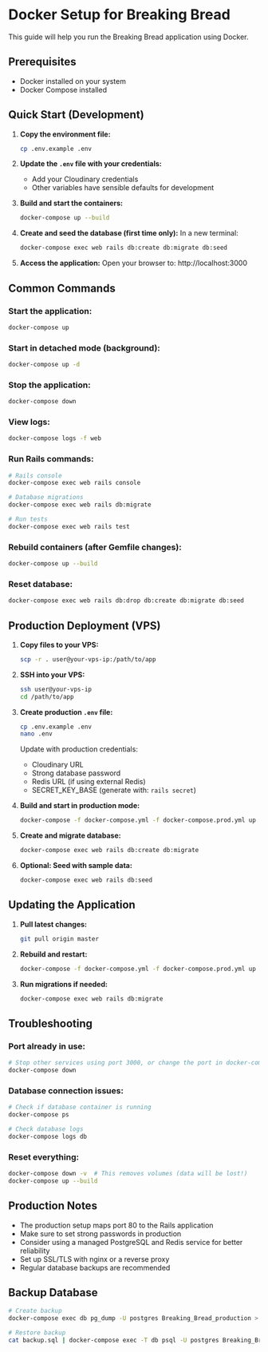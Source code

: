 # Docker Setup for Breaking Bread

This guide will help you run the Breaking Bread application using Docker.

## Prerequisites

- Docker installed on your system
- Docker Compose installed

## Quick Start (Development)

1. **Copy the environment file:**
   ```bash
   cp .env.example .env
   ```

2. **Update the `.env` file with your credentials:**
   - Add your Cloudinary credentials
   - Other variables have sensible defaults for development

3. **Build and start the containers:**
   ```bash
   docker-compose up --build
   ```

4. **Create and seed the database (first time only):**
   In a new terminal:
   ```bash
   docker-compose exec web rails db:create db:migrate db:seed
   ```

5. **Access the application:**
   Open your browser to: http://localhost:3000

## Common Commands

### Start the application:
```bash
docker-compose up
```

### Start in detached mode (background):
```bash
docker-compose up -d
```

### Stop the application:
```bash
docker-compose down
```

### View logs:
```bash
docker-compose logs -f web
```

### Run Rails commands:
```bash
# Rails console
docker-compose exec web rails console

# Database migrations
docker-compose exec web rails db:migrate

# Run tests
docker-compose exec web rails test
```

### Rebuild containers (after Gemfile changes):
```bash
docker-compose up --build
```

### Reset database:
```bash
docker-compose exec web rails db:drop db:create db:migrate db:seed
```

## Production Deployment (VPS)

1. **Copy files to your VPS:**
   ```bash
   scp -r . user@your-vps-ip:/path/to/app
   ```

2. **SSH into your VPS:**
   ```bash
   ssh user@your-vps-ip
   cd /path/to/app
   ```

3. **Create production `.env` file:**
   ```bash
   cp .env.example .env
   nano .env
   ```
   Update with production credentials:
   - Cloudinary URL
   - Strong database password
   - Redis URL (if using external Redis)
   - SECRET_KEY_BASE (generate with: `rails secret`)

4. **Build and start in production mode:**
   ```bash
   docker-compose -f docker-compose.yml -f docker-compose.prod.yml up --build -d
   ```

5. **Create and migrate database:**
   ```bash
   docker-compose exec web rails db:create db:migrate
   ```

6. **Optional: Seed with sample data:**
   ```bash
   docker-compose exec web rails db:seed
   ```

## Updating the Application

1. **Pull latest changes:**
   ```bash
   git pull origin master
   ```

2. **Rebuild and restart:**
   ```bash
   docker-compose -f docker-compose.yml -f docker-compose.prod.yml up --build -d
   ```

3. **Run migrations if needed:**
   ```bash
   docker-compose exec web rails db:migrate
   ```

## Troubleshooting

### Port already in use:
```bash
# Stop other services using port 3000, or change the port in docker-compose.yml
docker-compose down
```

### Database connection issues:
```bash
# Check if database container is running
docker-compose ps

# Check database logs
docker-compose logs db
```

### Reset everything:
```bash
docker-compose down -v  # This removes volumes (data will be lost!)
docker-compose up --build
```

## Production Notes

- The production setup maps port 80 to the Rails application
- Make sure to set strong passwords in production
- Consider using a managed PostgreSQL and Redis service for better reliability
- Set up SSL/TLS with nginx or a reverse proxy
- Regular database backups are recommended

## Backup Database

```bash
# Create backup
docker-compose exec db pg_dump -U postgres Breaking_Bread_production > backup.sql

# Restore backup
cat backup.sql | docker-compose exec -T db psql -U postgres Breaking_Bread_production
```

